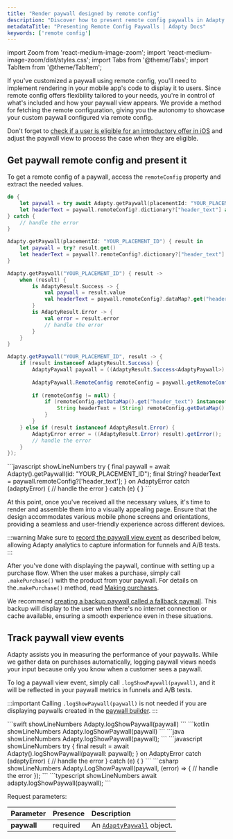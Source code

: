 ```yaml
---
title: "Render paywall designed by remote config"
description: "Discover how to present remote config paywalls in Adapty to personalize user experience."
metadataTitle: "Presenting Remote Config Paywalls | Adapty Docs"
keywords: ['remote config']
---
```


import Zoom from 'react-medium-image-zoom';
import 'react-medium-image-zoom/dist/styles.css';
import Tabs from '@theme/Tabs';
import TabItem from '@theme/TabItem'; 

If you've customized a paywall using remote config, you'll need to implement rendering in your mobile app's code to display it to users. Since remote config offers flexibility tailored to your needs, you're in control of what's included and how your paywall view appears. We provide a method for fetching the remote configuration, giving you the autonomy to showcase your custom paywall configured via remote config.

Don't forget to [check if a user is eligible for an introductory offer in iOS](fetch-paywalls-and-products#check-intro-offer-eligibility-on-ios) and adjust the paywall view to process the case when they are eligible.

## Get paywall remote config and present it

To get a remote config of a paywall, access the `remoteConfig` property and extract the needed values.


<Tabs groupId="current-os" queryString>
<TabItem value="swift" label="Swift" default>

```swift showLineNumbers
do {
    let paywall = try await Adapty.getPaywall(placementId: "YOUR_PLACEMENT_ID")
    let headerText = paywall.remoteConfig?.dictionary?["header_text"] as? String
} catch {
    // handle the error
}
```
</TabItem>

<TabItem value="swift-callback" label="Swift-Callback" default>

```swift showLineNumbers
Adapty.getPaywall(placementId: "YOUR_PLACEMENT_ID") { result in
    let paywall = try? result.get()
    let headerText = paywall?.remoteConfig?.dictionary?["header_text"] as? String
}
```

</TabItem>

<TabItem value="kotlin" label="Kotlin" default>

```kotlin showLineNumbers
Adapty.getPaywall("YOUR_PLACEMENT_ID") { result ->
    when (result) {
        is AdaptyResult.Success -> {
            val paywall = result.value
            val headerText = paywall.remoteConfig?.dataMap?.get("header_text") as? String
        }
        is AdaptyResult.Error -> {
            val error = result.error
            // handle the error
        }
    }
}
```

</TabItem>
<TabItem value="java" label="Java" default>

```java showLineNumbers
Adapty.getPaywall("YOUR_PLACEMENT_ID", result -> {
    if (result instanceof AdaptyResult.Success) {
        AdaptyPaywall paywall = ((AdaptyResult.Success<AdaptyPaywall>) result).getValue();
        
        AdaptyPaywall.RemoteConfig remoteConfig = paywall.getRemoteConfig();
        
        if (remoteConfig != null) {
            if (remoteConfig.getDataMap().get("header_text") instanceof String) {
                String headerText = (String) remoteConfig.getDataMap().get("header_text");
            }
        }
    } else if (result instanceof AdaptyResult.Error) {
        AdaptyError error = ((AdaptyResult.Error) result).getError();
        // handle the error
    }
});
```
</TabItem>
<TabItem value="flutter" label="Flutter" default>
```javascript showLineNumbers
try {
  final paywall = await Adapty().getPaywall(id: "YOUR_PLACEMENT_ID");
  final String? headerText = paywall.remoteConfig?['header_text'];
} on AdaptyError catch (adaptyError) {
  // handle the error
} catch (e) {
}
```
</TabItem>
</Tabs>

At this point, once you've received all the necessary values, it's time to render and assemble them into a visually appealing page. Ensure that the design accommodates various mobile phone screens and orientations, providing a seamless and user-friendly experience across different devices.

:::warning
Make sure to [record the paywall view event](present-remote-config-paywalls#track-paywall-view-events) as described below, allowing Adapty analytics to capture information for funnels and A/B tests.
:::

After you've done with displaying the paywall, continue with setting up a purchase flow. When the user makes a purchase, simply call `.makePurchase()` with the product from your paywall. For details on the`.makePurchase()` method, read [Making purchases](making-purchases).

We recommend [creating a backup paywall called a fallback paywall](fallback-paywalls). This backup will display to the user when there's no internet connection or cache available, ensuring a smooth experience even in these situations. 

## Track paywall view events

Adapty assists you in measuring the performance of your paywalls. While we gather data on purchases automatically, logging paywall views needs your input because only you know when a customer sees a paywall. 

To log a paywall view event, simply call `.logShowPaywall(paywall)`, and it will be reflected in your paywall metrics in funnels and A/B tests.

:::important
Calling `.logShowPaywall(paywall)` is not needed if you are displaying paywalls created in the [paywall builder](adapty-paywall-builder.md).
:::

<Tabs groupId="current-os" queryString>
<TabItem value="swift" label="Swift" default>
```swift showLineNumbers
Adapty.logShowPaywall(paywall)
```
</TabItem>
<TabItem value="kotlin" label="Kotlin" default>
```kotlin showLineNumbers
Adapty.logShowPaywall(paywall)
```
</TabItem>
<TabItem value="java" label="Java" default>
```java showLineNumbers
Adapty.logShowPaywall(paywall);
```
</TabItem>
<TabItem value="flutter" label="Flutter" default>
```javascript showLineNumbers
try {
  final result = await Adapty().logShowPaywall(paywall: paywall);
} on AdaptyError catch (adaptyError) {
  // handle the error
} catch (e) {
}
```
</TabItem>
<TabItem value="unity" label="Unity" default>
```csharp showLineNumbers
Adapty.LogShowPaywall(paywall, (error) => {
    // handle the error
});
```
</TabItem>
<TabItem value="rn" label="React Native (TS)" default>
```typescript showLineNumbers
await adapty.logShowPaywall(paywall);
```
</TabItem>
</Tabs>

Request parameters:

| Parameter   | Presence | Description                                                |
| :---------- | :------- | :--------------------------------------------------------- |
| **paywall** | required | An [`AdaptyPaywall`](sdk-models#adaptypaywall) object. |